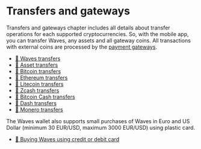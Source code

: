 # Transfers and gateways

Transfers and gateways chapter includes all details about transfer operations for each supported cryptocurrencies. So, with the mobile app, you can transfer Waves, any assets and all gateway coins. All transactions with external coins are processed by the [payment gateways](/waves-client/frequently-asked-questions-faq/transfers-and-gateways/payment-gateway.md).

* [📱 Waves transfers](transfers-and-gateways/waves-transfers.md)
* [📱 Asset transfers](transfers-and-gateways/asset-transfers.md)
* [📱 Bitcoin transfers](transfers-and-gateways/bitcoin-transfers.md)
* [📱 Ethereum transfers](transfers-and-gateways/ethereum-transfers.md)
* [📱 Litecoin transfers](transfers-and-gateways/litecoin-transfers.md)
* [📱 Zcash transfers](transfers-and-gateways/zcash-transfers.md)
* [📱 Bitcoin Cash transfers](transfers-and-gateways/bitcoin-cash-transfers.md)
* [📱 Dash transfers](transfers-and-gateways/dash-transfers.md)
* [📱 Monero transfers](transfers-and-gateways/monero-transfers.md)

The Waves wallet also supports small purchases of Waves in Euro and US Dollar (minimum 30 EUR/USD, maximum 3000 EUR/USD) using plastic card.

* [📱 Buying Waves using credit or debit card](transfers-and-gateways/buying-waves-using-card.md)
